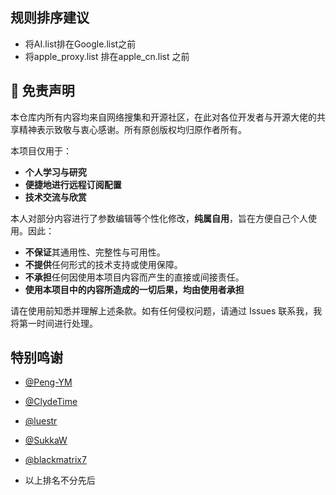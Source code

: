 ## 规则排序建议
*  将AI.list排在Google.list之前
*  将apple_proxy.list 排在apple_cn.list 之前
## 📜 免责声明

本仓库内所有内容均来自网络搜集和开源社区，在此对各位开发者与开源大佬的共享精神表示致敬与衷心感谢。所有原创版权均归原作者所有。

本项目仅用于：
- **个人学习与研究**
- **便捷地进行远程订阅配置**
- **技术交流与欣赏**

本人对部分内容进行了参数编辑等个性化修改，**纯属自用**，旨在方便自己个人使用。因此：
- **不保证**其通用性、完整性与可用性。
- **不提供**任何形式的技术支持或使用保障。
- **不承担**任何因使用本项目内容而产生的直接或间接责任。
- **使用本项目中的内容所造成的一切后果，均由使用者承担**

请在使用前知悉并理解上述条款。如有任何侵权问题，请通过 Issues 联系我，我将第一时间进行处理。

## 特别鸣谢
*   [@Peng-YM](https://github.com/Peng-YM)
*   [@ClydeTime](https://github.com/ClydeTime)
*   [@luestr](https://github.com/luestr)
*   [@SukkaW](https://github.com/SukkaW)
*   [@blackmatrix7](https://github.com/blackmatrix7)

* 以上排名不分先后
